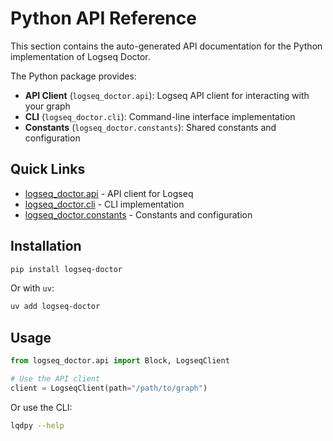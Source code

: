 # Python API Reference

This section contains the auto-generated API documentation for the Python implementation of Logseq Doctor.

The Python package provides:

- **API Client** (`logseq_doctor.api`): Logseq API client for interacting with your graph
- **CLI** (`logseq_doctor.cli`): Command-line interface implementation
- **Constants** (`logseq_doctor.constants`): Shared constants and configuration

## Quick Links

- [logseq_doctor.api](python/api.md) - API client for Logseq
- [logseq_doctor.cli](python/cli.md) - CLI implementation
- [logseq_doctor.constants](python/constants.md) - Constants and configuration

## Installation

```bash
pip install logseq-doctor
```

Or with `uv`:

```bash
uv add logseq-doctor
```

## Usage

```python
from logseq_doctor.api import Block, LogseqClient

# Use the API client
client = LogseqClient(path="/path/to/graph")
```

Or use the CLI:

```bash
lqdpy --help
```
